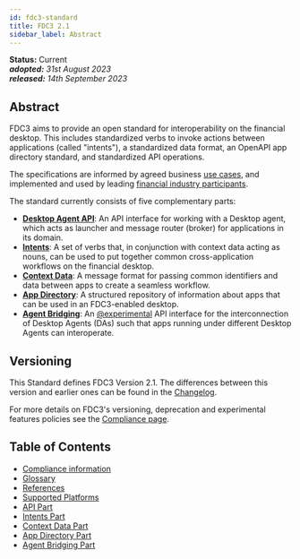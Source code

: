 ```yaml
---
id: fdc3-standard
title: FDC3 2.1
sidebar_label: Abstract
--- 
```


**Status:** Current  
_**adopted:** 31st August 2023_  
_**released:** 14th September 2023_

## Abstract

FDC3 aims to provide an open standard for interoperability on the financial desktop. This includes standardized verbs to invoke actions between applications (called "intents"), a standardized data format, an OpenAPI app directory standard, and standardized API operations.

The specifications are informed by agreed business [use cases](use-cases/overview), and implemented and used by leading [financial industry participants](../../users).

The standard currently consists of five complementary parts:

- **[Desktop Agent API](api/spec)**: An API interface for working with a Desktop agent, which acts as launcher and message router (broker) for applications in its domain.
- **[Intents](intents/spec)**: A set of verbs that, in conjunction with context data acting as nouns, can be used to put together common cross-application workflows on the financial desktop.
- **[Context Data](context/spec)**: A message format for passing common identifiers and data between apps to create a seamless workflow.
- **[App Directory](app-directory/spec)**: A structured repository of information about apps that can be used in an FDC3-enabled desktop.
- **[Agent Bridging](agent-bridging/spec)**: An [@experimental](fdc3-compliance#experimental-features) API interface for the interconnection of Desktop Agents (DAs) such that apps running under different Desktop Agents can interoperate.

## Versioning

This Standard defines FDC3 Version 2.1. The differences between this version and earlier ones can be found in the [Changelog](https://github.com/finos/FDC3/blob/main/CHANGELOG.md).

For more details on FDC3's versioning, deprecation and experimental features policies see the [Compliance page](./fdc3-compliance#versioning).

## Table of Contents

- [Compliance information](fdc3-compliance)
- [Glossary](fdc3-glossary)
- [References](references)
- [Supported Platforms](supported-platforms)
- [API Part](api/spec)
- [Intents Part](intents/spec)
- [Context Data Part](context/spec)
- [App Directory Part](app-directory/spec)
- [Agent Bridging Part](agent-bridging/spec)
